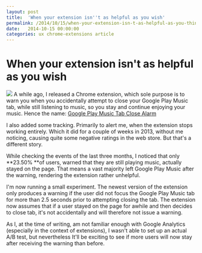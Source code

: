 ```yaml
---
layout: post
title:  'When your extension isn''t as helpful as you wish'
permalink: /2014/10/15/when-your-extension-isn-t-as-helpful-as-you-think/
date:   2014-10-15 00:00:00
categories: ux chrome-extensions article
---
```



# When your extension isn't as helpful as you wish
![](https://image.jimcdn.com/app/cms/image/transf/dimension=579x1024:format=jpg/path/se42d1516dcb4082b/image/ib2cab20d3cb4dd88/version/1413403309/image.jpg)
A while ago, I released a Chrome extension, which sole purpose is to warn you when you accidentally attempt to close your Google Play Music tab, while still listening to music, so you stay and continue enjoying your music. Hence the name: [Google Play Music Tab Close Alarm](https://chrome.google.com/webstore/detail/google-play-music-tab-clo/ckclfldnjoefbibhhbdklbddhnehdgol "https://chrome.google.com/webstore/detail/google-play-music-tab-clo/ckclfldnjoefbibhhbdklbddhnehdgol")  

I also added some tracking. Primarily to alert me, when the extension stops working entirely. Which it did for a couple of weeks in 2013, without me noticing, causing quite some negative ratings in the web store. But that's a different story.  

While checking the events of the last three months, I noticed that only **23.50% **of users, warned that they are still playing music, actually stayed on the page. That means a vast majority left Google Play Music after the warning, rendering the extension rather unhelpful.  

I'm now running a small experiment. The newest version of the extension only produces a warning if the user did not focus the Google Play Music tab for more than 2.5 seconds prior to attempting closing the tab. The extension now assumes that if a user stayed on the page for awhile and then decides to close tab, it's not accidentally and will therefore not issue a warning.   

As I, at the time of writing, am not familiar enough with Google Analytics (especially in the context of extensions), I wasn't able to set up an actual A/B test, but nevertheless It'll be exciting to see if more users will now stay after receiving the warning than before.